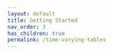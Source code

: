 ```yaml
---
layout: default
title: Getting Started
nav_order: 3
has_children: true
permalink: /time-varying-tables
---
```

